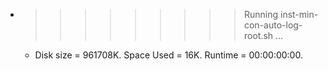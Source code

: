 * >>>>>>>>> Running inst-min-con-auto-log-root.sh ...
  * Disk size = 961708K. Space Used = 16K. Runtime = 00:00:00:00.
